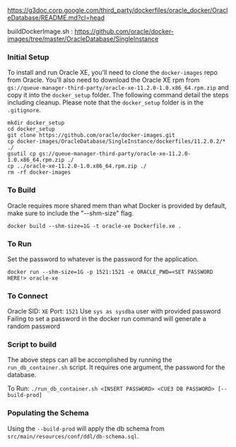 
https://g3doc.corp.google.com/third_party/dockerfiles/oracle_docker/OracleDatabase/README.md?cl=head

buildDockerImage.sh :
https://github.com/oracle/docker-images/tree/master/OracleDatabase/SingleInstance


### Initial Setup
To install and run Oracle XE, you'll need to clone the `docker-images` repo from Oracle. You'll also
need to download the Oracle XE rpm from
`gs://queue-manager-third-party/oracle-xe-11.2.0-1.0.x86_64.rpm.zip` and copy it into the
`docker_setup` folder. The following command detail the steps including cleanup. Please note that
the `docker_setup` folder is in the `.gitignore`.


```
mkdir docker_setup
cd docker_setup
git clone https://github.com/oracle/docker-images.git
cp docker-images/OracleDatabase/SingleInstance/dockerfiles/11.2.0.2/* ./
gsutil cp gs://queue-manager-third-party/oracle-xe-11.2.0-1.0.x86_64.rpm.zip ./
cp ../oracle-xe-11.2.0-1.0.x86_64.rpm.zip ./
rm -rf docker-images
```


### To Build
Oracle requires more shared mem than what Docker is provided by default, make sure to include the "--shm-size" flag.

`docker build --shm-size=1G -t oracle-xe Dockerfile.xe .`

### To Run
Set the password to whatever is the password for the application.

`docker run --shm-size=1G -p 1521:1521 -e ORACLE_PWD=<SET PASSWORD HERE!> oracle-xe`

### To Connect
Oracle SID: `XE`
Port: `1521`
Use `sys as sysdba` user with provided password
Failing to set a password in the docker run command will generate a random password

### Script to build
The above steps can all be accomplished by running the `run_db_container.sh` script.
It requires one argument, the password for the database.

To Run:
`./run_db_container.sh <INSERT PASSWORD> <CUE3 DB PASSWORD> [--build-prod]`

### Populating the Schema
Using the `--build-prod` will apply the db schema from `src/main/resources/conf/ddl/db-schema.sql`.
